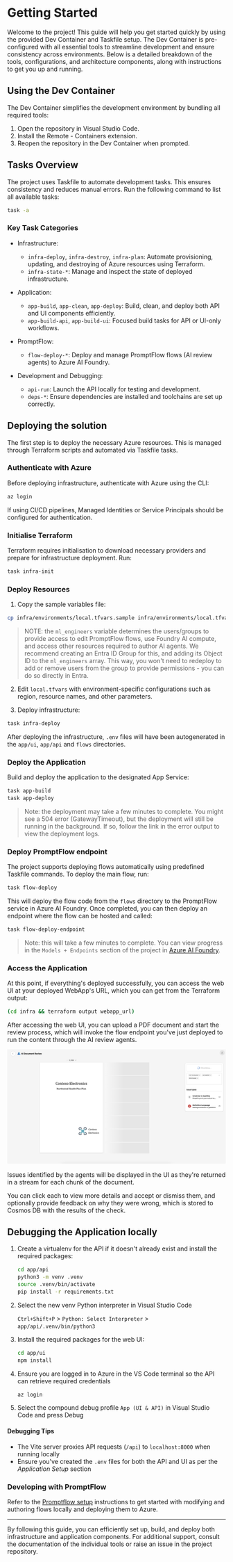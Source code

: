 # Getting Started

Welcome to the project! This guide will help you get started quickly by using the provided Dev Container and Taskfile setup. The Dev Container is pre-configured with all essential tools to streamline development and ensure consistency across environments. Below is a detailed breakdown of the tools, configurations, and architecture components, along with instructions to get you up and running.

## Using the Dev Container

The Dev Container simplifies the development environment by bundling all required tools:

1. Open the repository in Visual Studio Code.
2. Install the Remote - Containers extension.
3. Reopen the repository in the Dev Container when prompted.

## Tasks Overview

The project uses Taskfile to automate development tasks. This ensures consistency and reduces manual errors. Run the following command to list all available tasks:

```bash
task -a
```

### Key Task Categories

- Infrastructure:

  - `infra-deploy`, `infra-destroy`, `infra-plan`: Automate provisioning, updating, and destroying of Azure resources using Terraform.
  - `infra-state-*`: Manage and inspect the state of deployed infrastructure.

- Application:

  - `app-build`, `app-clean`, `app-deploy`: Build, clean, and deploy both API and UI components efficiently.
  - `app-build-api`, `app-build-ui`: Focused build tasks for API or UI-only workflows.

- PromptFlow:

  - `flow-deploy-*`: Deploy and manage PromptFlow flows (AI review agents) to Azure AI Foundry.

- Development and Debugging:

  - `api-run`: Launch the API locally for testing and development.
  - `deps-*`: Ensure dependencies are installed and toolchains are set up correctly.

## Deploying the solution

The first step is to deploy the necessary Azure resources. This is managed through Terraform scripts and automated via Taskfile tasks.

### Authenticate with Azure

Before deploying infrastructure, authenticate with Azure using the CLI:

```bash
az login
```

If using CI/CD pipelines, Managed Identities or Service Principals should be configured for authentication.

### Initialise Terraform

Terraform requires initialisation to download necessary providers and prepare for infrastructure deployment. Run:

```bash
task infra-init
```

### Deploy Resources

1. Copy the sample variables file:

```bash
cp infra/environments/local.tfvars.sample infra/environments/local.tfvars
```

> NOTE: the `ml_engineers` variable determines the users/groups to provide access to edit PromptFlow flows, use Foundry AI compute, and access other resources required to author AI agents. We recommend creating an Entra ID Group for this, and adding its Object ID to the `ml_engineers` array. This way, you won't need to redeploy to add or remove users from the group to provide permissions - you can do so directly in Entra.

2. Edit `local.tfvars` with environment-specific configurations such as region, resource names, and other parameters.

3. Deploy infrastructure:

```bash
task infra-deploy
```

After deploying the infrastructure, `.env` files will have been autogenerated in the `app/ui`, `app/api` and `flows` directories.

### Deploy the Application

Build and deploy the application to the designated App Service:

```bash
task app-build
task app-deploy
```

> Note: the deployment may take a few minutes to complete. You might see a 504 error (GatewayTimeout), but the deployment will still be running in the background. If so, follow the link in the error output to view the deployment logs.

### Deploy PromptFlow endpoint

The project supports deploying flows automatically using predefined Taskfile commands. To deploy the main flow, run:

```bash
task flow-deploy
```

This will deploy the flow code from the `flows` directory to the PromptFlow service in Azure AI Foundry. Once completed, you can then deploy an endpoint where the flow can be hosted and called:

```bash
task flow-deploy-endpoint
```

> Note: this will take a few minutes to complete. You can view progress in the `Models + Endpoints` section of the project in [Azure AI Foundry](https://ai.azure.com).

### Access the Application

At this point, if everything's deployed successfully, you can access the web UI at your deployed WebApp's URL, which you can get from the Terraform output:

```bash
(cd infra && terraform output webapp_url)
```

After accessing the web UI, you can upload a PDF document and start the review process, which will invoke the flow endpoint you've just deployed to run the content through the AI review agents.

![review checking](./images/ui_review_checking.png)

Issues identified by the agents will be displayed in the UI as they're returned in a stream for each chunk of the document.

You can click each to view more details and accept or dismiss them, and optionally provide feedback on why they were wrong, which is stored to Cosmos DB with the results of the check.

## Debugging the Application locally

1. Create a virtualenv for the API if it doesn't already exist and install the required packages:

   ```bash
   cd app/api
   python3 -m venv .venv
   source .venv/bin/activate
   pip install -r requirements.txt
   ```

2. Select the new venv Python interpreter in Visual Studio Code

   `Ctrl+Shift+P` > `Python: Select Interpreter` > `app/api/.venv/bin/python3`

3. Install the required packages for the web UI:

   ```bash
   cd app/ui
   npm install
   ```

4. Ensure you are logged in to Azure in the VS Code terminal so the API can retrieve required credentials

   ```bash
   az login
   ```

5. Select the compound debug profile `App (UI & API)` in Visual Studio Code and press Debug

#### Debugging Tips

- The Vite server proxies API requests (`/api`) to `localhost:8000` when running locally
- Ensure you've created the `.env` files for both the API and UI as per the _Application Setup_ section

### Developing with PromptFlow

Refer to the [Promptflow setup](./promptflow/promptflow_setup.md) instructions to get started with modifying and authoring flows locally and deploying them to Azure.

---

By following this guide, you can efficiently set up, build, and deploy both infrastructure and application components. For additional support, consult the documentation of the individual tools or raise an issue in the project repository.
